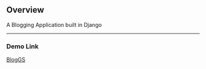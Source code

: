 ## Overview
A Blogging Application built in Django
***
### Demo Link
[BlogGS](https://www.abeergs.com)
